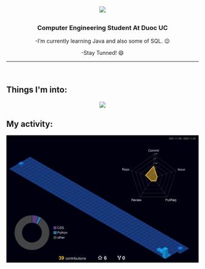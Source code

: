 <h1 align="center">
  <a href="https://git.io/typing-svg">
    <img src="https://readme-typing-svg.herokuapp.com/?lines=Hey+There!+✌+😃;I'm+Joel+Medina...;It's+my+pleassure+to+meet+you+all!&center=true&size=19">
  </a>
</h1>

<h3 align="center">Computer Engineering Student At Duoc UC
</h3>
<p align="center">
-I’m currently learning Java and also some of SQL. 😉
  </p>
<p align="center">
-Stay Tunned! 😄
  </p>
<hr>
<br>
  
## Things I'm into:

  <div align=center>
    <a href="https://github.com/Venec0/github-readme-stats">
      <img width=325 align="center" src="https://github-readme-stats.vercel.app/api/top-langs/?username=Venec0&hide=c%23,powershell,Mathematica,Ruby,Objective-C,Objective-C%2b%2b,Cuda&title_color=61dafb&text_color=ffffff&icon_color=61dafb&bg_color=20232a&langs_count=8&layout=compact&border_color=61dafb&hide_border=true" />
    </a>
  </div>



## My activity:
![contrib graph](./profile-3d-contrib/profile-night-view.svg)

<!--
**Venec0/Venec0** is a ✨ _special_ ✨ repository because its `README.md` (this file) appears on your GitHub profile.

Here are some ideas to get you started:

- 🔭 I’m currently working on ...
- 🌱 I’m currently learning ...
- 👯 I’m looking to collaborate on ...
- 🤔 I’m looking for help with ...
- 💬 Ask me about ...
- 📫 How to reach me: ...
- 😄 Pronouns: ...
- ⚡ Fun fact: ...
-->

